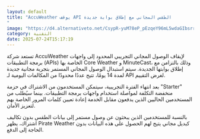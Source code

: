```yaml
---
layout: default
title: "AccuWeather يوقف API الطقس المجاني مع إطلاق بوابة جديدة
"
image: "https://d4.alternativeto.net/CsypR-yuM78eP_pEzqeY96mL5wdaGIbsrrUShpxub6Q/rs:fill:1520:760:0/g:ce:0:0/YWJzOi8vZGlzdC9jb250ZW50LzE3NTMzNzAyMzk4MzQucG5n.png"
category: التقنية
date: 2025-07-24T15:17:19
---
```


تستعد شركة AccuWeather لإيقاف الوصول المجاني التجريبي المحدود إلى واجهات برمجة التطبيقات (APIs) الخاصة بها Core Weather و MinuteCast، وذلك بالتزامن مع إطلاق بوابتها الجديدة. سيتم استبدال الوصول المجاني المستمر بتجربة مجانية جديدة لمدة 14 يومًا، تتيح عددًا محدودًا من المكالمات اليومية لـ API لغرض التقييم.

بعد انتهاء الفترة التجريبية، سيتمكن المستخدمون من الاشتراك في حزمة "Starter" منخفضة التكلفة لمواصلة استخدام واجهات برمجة التطبيقات. بينما سيُطلب من المستخدمين الحاليين الذين يدفعون مقابل الخدمة إعادة تعيين كلمات المرور الخاصة بهم لتعزيز الأمان.

بالنسبة للمستخدمين الذين يبحثون عن وصول مستمر إلى بيانات الطقس بدون تكاليف اشتراك، يظهر Pirate Weather كبديل مجاني يتيح لهم الحصول على هذه البيانات بدون الحاجة إلى الدفع.
